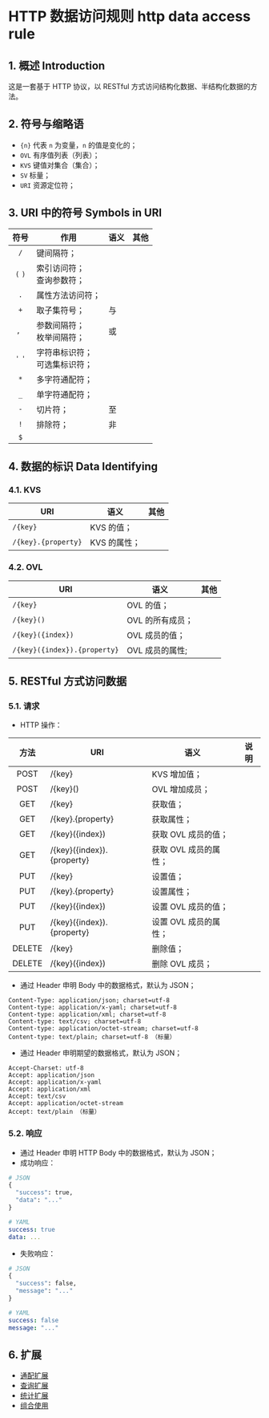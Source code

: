 # HTTP 数据访问规则 http data access rule

## 1. 概述 Introduction

这是一套基于 HTTP 协议，以 RESTful 方式访问结构化数据、半结构化数据的方法。

## 2. 符号与缩略语

- `{n}` 代表 `n` 为变量，`n` 的值是变化的；
- `OVL` 有序值列表（列表）；
- `KVS` 键值对集合（集合）；
- `SV` 标量；
- `URI` 资源定位符；

## 3. URI 中的符号 Symbols in URI

|  符号   | 作用                             | 语义 | 其他 |
| :-----: | -------------------------------- | ---- | ---- |
|   `/`   | 键间隔符；                       |      |      |
| `(` `)` | 索引访问符；<br>查询参数符；     |      |      |
|   `.`   | 属性方法访问符；                 |      |      |
|   `+`   | 取子集符号；                     | 与   |      |
|  `, `   | 参数间隔符；<br>枚举间隔符；     | 或   |      |
| `'` `'` | 字符串标识符；<br>可选集标识符； |      |      |
|   `*`   | 多字符通配符；                   |      |      |
|   `_`   | 单字符通配符；                   |      |      |
|   `-`   | 切片符；                         | 至   |      |
|   `!`   | 排除符；                         | 非   |      |
|   `$`   |                                  |      |      |

## 4. 数据的标识 Data Identifying

### 4.1. KVS

| URI                 | 语义         | 其他 |
| ------------------- | ------------ | ---- |
| `/{key}`            | KVS 的值；   |      |
| `/{key}.{property}` | KVS 的属性； |      |

### 4.2. OVL

| URI                          | 语义             | 其他 |
| ---------------------------- | ---------------- | ---- |
| `/{key}`                     | OVL 的值；       |      |
| `/{key}()`                   | OVL 的所有成员； |      |
| `/{key}({index})`            | OVL 成员的值；   |      |
| `/{key}({index}).{property}` | OVL 成员的属性;  |      |

## 5. RESTful 方式访问数据

### 5.1. 请求

- HTTP 操作：

|  方法  | URI                        | 语义                  | 说明 |
| :----: | -------------------------- | --------------------- | ---- |
|  POST  | /{key}                     | KVS 增加值；          |      |
|  POST  | /{key}()                   | OVL 增加成员；        |      |
|  GET   | /{key}                     | 获取值；              |      |
|  GET   | /{key}.{property}          | 获取属性；            |      |
|  GET   | /{key}({index})            | 获取 OVL 成员的值；   |      |
|  GET   | /{key}({index}).{property} | 获取 OVL 成员的属性； |      |
|  PUT   | /{key}                     | 设置值；              |      |
|  PUT   | /{key}.{property}          | 设置属性；            |      |
|  PUT   | /{key}({index})            | 设置 OVL 成员的值；   |      |
|  PUT   | /{key}({index}).{property} | 设置 OVL 成员的属性； |      |
| DELETE | /{key}                     | 删除值；              |      |
| DELETE | /{key}({index})            | 删除 OVL 成员；       |      |

- 通过 Header 申明 Body 中的数据格式，默认为 JSON；

```
Content-Type: application/json; charset=utf-8
Content-type: application/x-yaml; charset=utf-8
Content-type: application/xml; charset=utf-8
Content-type: text/csv; charset=utf-8
Content-type: application/octet-stream; charset=utf-8
Content-type: text/plain; charset=utf-8 （标量）
```

- 通过 Header 申明期望的数据格式，默认为 JSON；

```
Accept-Charset: utf-8
Accept: application/json
Accept: application/x-yaml
Accept: application/xml
Accept: text/csv
Accept: application/octet-stream
Accept: text/plain （标量）
```

### 5.2. 响应

- 通过 Header 申明 HTTP Body 中的数据格式，默认为 JSON；
- 成功响应：

```python
# JSON
{
  "success": true,
  "data": "..."
}
```

```yaml
# YAML
success: true
data: ...
```

- 失败响应：

```python
# JSON
{
  "success": false,
  "message": "..."
}
```

```yaml
# YAML
success: false
message: "..."
```

## 6. 扩展

- [通配扩展](doc/wildcard.md)
- [查询扩展](doc/query.md)
- [统计扩展](doc/statistic.md)
- [组合使用](doc/mix.md)
